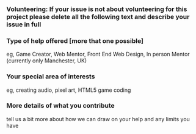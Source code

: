 ### Volunteering: If your issue is not about volunteering for this project please delete all the following text and describe your issue in full

### Type of help offered [more that one possible]
eg, Game Creator, Web Mentor, Front End Web Design, In person Mentor (currently only Manchester, UK)

### Your special area of interests
eg, creating audio, pixel art, HTML5 game coding

### More details of what you contribute
tell us a bit more about how we can draw on your help and any limits you have 
